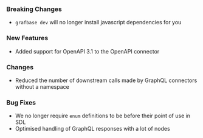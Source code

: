 ### Breaking Changes

- `grafbase dev` will no longer install javascript dependencies for you

### New Features

- Added support for OpenAPI 3.1 to the OpenAPI connector

### Changes

- Reduced the number of downstream calls made by GraphQL connectors without a
  namespace

### Bug Fixes

- We no longer require `enum` definitions to be before their point of use in
  SDL
- Optimised handling of GraphQL responses with a lot of nodes
